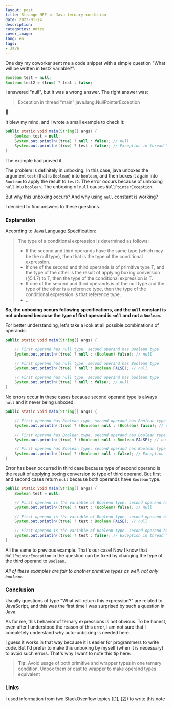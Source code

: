 ```yaml
---
layout: post
title: Strange NPE in Java ternary condition
date: 2023-01-24
description: 
categories: notes
cover_image: 
lang: en
tags:
- Java
---
```


One day my coworker sent me a code snippet with a simple question "What will be written in test2 variable?":
```java
Boolean test = null;
Boolean test2 = (true) ? test : false;
```

I answered "null", but it was a wrong answer. The right answer was:
> Exception in thread "main" java.lang.NullPointerException

🤯

It blew my mind, and I wrote a small example to check it: 

```java
public static void main(String[] args) {
    Boolean test = null;
    System.out.println((true) ? null : false); // null
    System.out.println((true) ? test : false); // Exception in thread "main" java.lang.NullPointerException 
}
```

The example had proved it.

The problem is definitely in unboxing. In this case, java unboxes the argument `test` (that is `Boolean`) into `boolean`, and then boxes it
again into `Boolean` to apply the result to `test2`. The error occurs because of unboxing `null` into `boolean`. The unboxing of `null` causes 
`NullPointerException`.

But why this unboxing occurs? And why using `null` constant is working?

I decided to find answers to these questions.

### Explanation

According to [Java Language Specification](https://docs.oracle.com/javase/specs/jls/se7/html/jls-15.html#jls-15.25):

> The type of a conditional expression is determined as follows:
> - If the second and third operands have the same type (which may be the null type), then that is the type of the conditional expression.
> - If one of the second and third operands is of primitive type T, and the type of the other is the result of applying boxing conversion (§5.1.7) to T, then the type of the conditional expression is T.
> - If one of the second and third operands is of the null type and the type of the other is a reference type, then the type of the conditional expression is that reference type.  
> - ...

**So, the unboxing occurs following specifications, and the `null` constant is not unboxed because the type of first operand 
is `null` and not a `Boolean`.**

For better understanding, let's take a look at all possible combinations of operands:

```java
public static void main(String[] args) {

    // First operand has null type, second operand has Boolean type
    System.out.println((true) ? null : (Boolean) false); // null

    // First operand has null type, second operand has Boolean type
    System.out.println((true) ? null : Boolean.FALSE); // null

    // First operand has null type, second operand has boolean type
    System.out.println((true) ? null : false); // null
}
```

No errors occur in these cases because second operand type is always `null` and it never being unboxed.

```java
public static void main(String[] args) {

    // First operand has Boolean type, second operand has Boolean type
    System.out.println((true) ? (Boolean) null : (Boolean) false); // null

    // First operand has Boolean type, second operand has Boolean type
    System.out.println((true) ? (Boolean) null : Boolean.FALSE); // null

    // First operand has Boolean type, second operand has Boolean type
    System.out.println((true) ? (Boolean) null : false); // Exception in thread "main" java.lang.NullPointerException
}
```

Error has been occurred in third case because type of second operand is the result of applying boxing conversion to type 
of third operand. But first and second cases return `null` because both operands have `Boolean` type.

```java
public static void main(String[] args) {
    Boolean test = null;

    // First operand is the variable of Boolean type, second operand has Boolean type
    System.out.println((true) ? test : (Boolean) false); // null

    // First operand is the variable of Boolean type, second operand has Boolean type
    System.out.println((true) ? test : Boolean.FALSE); // null

    // First operand is the variable of Boolean type, second operand has Boolean type
    System.out.println((true) ? test : false); // Exception in thread "main" java.lang.NullPointerException
}
```

All the same to previous example. That's our case! Now I know that `NullPointerException` in the question can be fixed 
by changing the type of the third operand to `Boolean`.

*All of these examples are fair to another primitive types as well, not only `boolean`.*

### Conclusion

Usually questions of type "What will return this expression?" are related to JavaScript, and this was the first time I 
was surprised by such a question in Java.

As for me, this behavior of ternary expressions is not obvious. To be honest, even after
I understood the reason of this error, I am not sure that I completely understand why auto-unboxing is needed here.

I guess it works in that way because it is easier for programmers to write code. But I'd prefer to make this unboxing
by myself (when it is necessary) to avoid such errors. That's why I want to note this tip here:

> **Tip:** Avoid usage of both primitive and wrapper types in one ternary condition. Unbox them or cast to wrapper to make
> operand types equivalent
>
 
### Links

I used information from two StackOverflow topics 
([[1]](https://stackoverflow.com/questions/38095615/java-ternary-conditions-strange-null-pointer-exception), 
[[2]](https://stackoverflow.com/questions/12763983/nullpointerexception-through-auto-boxing-behavior-of-java-ternary-operator)) 
to write this note
